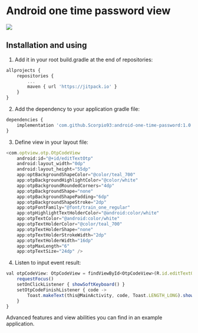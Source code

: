 # Android one time password view

[![](https://jitpack.io/v/Scorpio93/android-one-time-password.svg)](https://jitpack.io/#Scorpio93/android-one-time-password)

## Installation and using
1. Add it in your root build.gradle at the end of repositories:
```javascript
allprojects {
    repositories {
        ...
    	maven { url 'https://jitpack.io' }
    }
}
```
2. Add the dependency to your application gradle file:
```javascript
dependencies {
    implementation 'com.github.Scorpio93:android-one-time-password:1.0.1'
}
```

3. Define view in your layout file:
```javascript
<com.optview.otp.OtpCodeView
    android:id="@+id/editTextOtp"
    android:layout_width="0dp"
    android:layout_height="55dp"
    app:optBackgroundShapeColor="@color/teal_700"
    app:otpBackgroundHighlightColor="@color/white"
    app:otpBackgroundRoundedCorners="4dp"
    app:otpBackgroundShape="none"
    app:otpBackgroundShapePadding="6dp"
    app:otpBackgroundShapeStroke="2dp"
    app:otpFontFamily="@font/train_one_regular"
    app:otpHighlightTextHolderColor="@android:color/white"
    app:otpTextColor="@android:color/white"
    app:otpTextHolderColor="@color/teal_700"
    app:otpTextHolderShape="none"
    app:otpTextHolderStrokeWidth="2dp"
    app:otpTextHolderWidth="16dp"
    app:otpMaxLength="6"
    app:otpTextSize="24dp" />
```
4. Listen to input event result: 
```javascript
val otpCodeView: OtpCodeView = findViewById<OtpCodeView>(R.id.editTextOtp).apply {
    requestFocus()
    setOnClickListener { showSoftKeyboard() }
    setOtpCodeFinishListener { code ->
        Toast.makeText(this@MainActivity, code, Toast.LENGTH_LONG).show()
    }
}
```
Advanced features and view abilities you can find in an example application.
